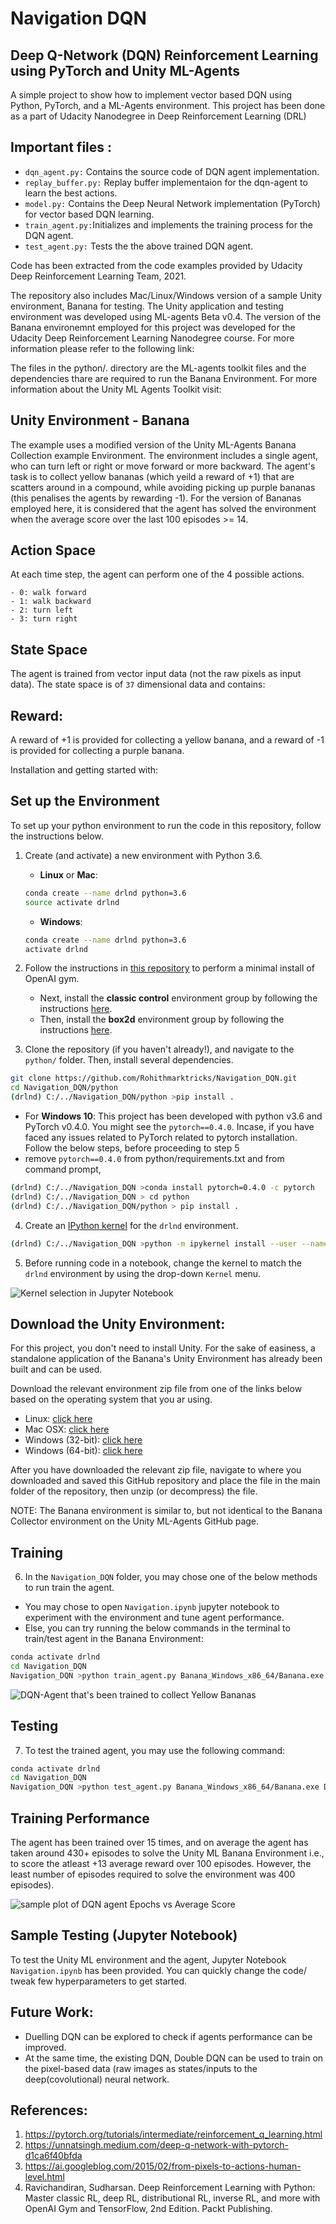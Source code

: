 


# Navigation DQN

## Deep Q-Network (DQN) Reinforcement Learning using PyTorch and Unity ML-Agents

A  simple project to show how to implement vector based DQN using Python, PyTorch, and a ML-Agents environment. This project has been done as a part of Udacity Nanodegree in Deep Reinforcement Learning (DRL)

Important files :
- 
- `dqn_agent.py:` Contains the source code of DQN agent implementation.
- `replay_buffer.py:` Replay buffer implementaion for the dqn-agent to learn the best actions.
- `model.py:` Contains the Deep Neural Network implementation (PyTorch) for vector based DQN learning.
- `train_agent.py:`Initializes and implements the training process for the DQN agent.
- `test_agent.py:` Tests the the above trained DQN agent.

Code has been extracted from the code examples provided by Udacity Deep Reinforcement Learning Team, 2021.

The repository also includes Mac/Linux/Windows version of a sample Unity environment, Banana for testing. The Unity application and testing environment was developed using ML-agents Beta v0.4. The version of the Banana environemnt employed for this project was developed for the Udacity Deep Reinforcement Learning Nanodegree course. For more information please refer to the following link: 


The files in the python/. directory are the ML-agents toolkit files and the dependencies thare are required to run the Banana Environment. For more information about the Unity ML Agents Toolkit visit:



## Unity Environment - Banana 

The example uses a modified version of the Unity ML-Agents Banana Collection example Environment. The environment includes a single agent, who can turn left or right or move forward or more backward. The agent's task is to collect yellow bananas (which yeild a reward of +1) that are scatters around in a compound, while avoiding picking up purple bananas (this penalises the agents by rewarding -1). For the version of Bananas employed here, it is considered that the agent has solved the environment when the average score over the last 100 episodes >= 14.


 Action Space
 -
At each time step, the agent can perform one of the 4 possible actions.

```
- 0: walk forward
- 1: walk backward
- 2: turn left
- 3: turn right
```

State Space
-
The agent is trained from vector input data (not the raw pixels as input data). The state space is of `37` dimensional data and contains:


Reward:
-
A reward of +1 is provided for collecting a yellow banana, and a reward of -1 is provided for collecting a purple banana.

Installation and getting started with:

## Set up the Environment

To set up your python environment to run the code in this repository, follow the instructions below.

1. Create (and activate) a new environment with Python 3.6.

    - __Linux__ or __Mac__: 
    ```bash
    conda create --name drlnd python=3.6
    source activate drlnd
    ```
    - __Windows__: 
    ```bash
    conda create --name drlnd python=3.6 
    activate drlnd
    ```
    
2. Follow the instructions in [this repository](https://github.com/openai/gym) to perform a minimal install of OpenAI gym.  
    - Next, install the **classic control** environment group by following the instructions [here](https://github.com/openai/gym#classic-control).
    - Then, install the **box2d** environment group by following the instructions [here](https://github.com/openai/gym#box2d).
    
3. Clone the repository (if you haven't already!), and navigate to the `python/` folder.  Then, install several dependencies.
```bash
git clone https://github.com/Rohithmarktricks/Navigation_DQN.git
cd Navigation_DQN/python
(drlnd) C:/../Navigation_DQN/python >pip install .
```

 - For __Windows 10__: This project has been developed with python v3.6 and PyTorch v0.4.0. You might see the `pytorch==0.4.0`. Incase, if you have faced any issues related to PyTorch related to pytorch installation. Follow the below steps, before proceeding to step 5
 - remove `pytorch==0.4.0` from python/requirements.txt and from command prompt,
 ```bash
(drlnd) C:/../Navigation_DQN >conda install pytorch=0.4.0 -c pytorch
(drlnd) C:/../Navigation_DQN > cd python
(drlnd) C:/../Navigation_DQN/python > pip install .
```


4. Create an [IPython kernel](http://ipython.readthedocs.io/en/stable/install/kernel_install.html) for the `drlnd` environment.  
```bash
(drlnd) C:/../Navigation_DQN >python -m ipykernel install --user --name drlnd --display-name "drlnd"
```

5. Before running code in a notebook, change the kernel to match the `drlnd` environment by using the drop-down `Kernel` menu. 

![Kernel selection in Jupyter Notebook](images/kernel_image_jupyter.png)

## Download the Unity Environment:
For this project, you don't need to install Unity. For the sake of easiness, a standalone application of the Banana's Unity Environment has already been built and can be used.

Download the relevant environment zip file from one of the links below based on the operating system that you ar using.

- Linux: [click here](https://s3-us-west-1.amazonaws.com/udacity-drlnd/P1/Banana/Banana_Linux.zip)
- Mac OSX: [click here](https://s3-us-west-1.amazonaws.com/udacity-drlnd/P1/Banana/Banana.app.zip)
- Windows (32-bit): [click here](https://s3-us-west-1.amazonaws.com/udacity-drlnd/P1/Banana/Banana_Windows_x86.zip)
- Windows (64-bit): [click here](https://s3-us-west-1.amazonaws.com/udacity-drlnd/P1/Banana/Banana_Windows_x86_64.zip)

After you have downloaded the relevant zip file, navigate to where you downloaded and saved this GitHub repository and place the file in the main folder of the repository, then unzip (or decompress) the file.

NOTE: The Banana environment is similar to, but not identical to the Banana Collector environment on the Unity ML-Agents GitHub page.

## Training 
6. In the `Navigation_DQN` folder, you may chose one of the below methods to run train the agent.
- You may chose to open `Navigation.ipynb` jupyter notebook to experiment with the environment and tune agent performance.
- Else, you can try running the below commands in the terminal to train/test agent in the Banana Environment:
```bash
conda activate drlnd
cd Navigation_DQN
Navigation_DQN >python train_agent.py Banana_Windows_x86_64/Banana.exe DQN
```
![DQN-Agent that's been trained to collect Yellow Bananas](images/bananacollection.gif)

## Testing
7. To test the trained agent, you may use the following command:
```bash
conda activate drlnd
cd Navigation_DQN
Navigation_DQN >python test_agent.py Banana_Windows_x86_64/Banana.exe DQN
```

## Training Performance
The agent has been trained over 15 times, and on average the agent has taken around 430+ episodes to solve the Unity ML Banana Environment i.e., to score the atleast +13 average reward over 100 episodes. However, the least number of episodes required to solve the environment was 400 episodes).

![sample plot of DQN agent Epochs vs Average Score](images/Average_score.jpg)

## Sample Testing (Jupyter Notebook)
To test the Unity ML environment and the agent, Jupyter Notebook `Navigation.ipynb` has been provided. You can quickly change the code/ tweak few hyperparameters to get started.

## Future Work:
- Duelling DQN can be explored to check if agents performance can be improved.
- At the same time, the existing DQN, Double DQN can be used to train on the pixel-based data (raw images as states/inputs to the deep(covolutional) neural network. 

## References:
1. https://pytorch.org/tutorials/intermediate/reinforcement_q_learning.html
2. https://unnatsingh.medium.com/deep-q-network-with-pytorch-d1ca6f40bfda
3. https://ai.googleblog.com/2015/02/from-pixels-to-actions-human-level.html
4. Ravichandiran, Sudharsan. Deep Reinforcement Learning with Python: Master classic RL, deep RL, distributional RL, inverse RL, and more with OpenAI Gym and TensorFlow, 2nd Edition. Packt Publishing.
